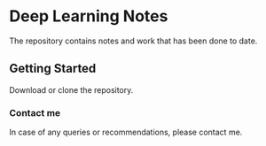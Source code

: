 # Deep Learning Notes

The repository contains notes and work that has been done to date.

## Getting Started

Download or clone the repository.

### Contact me

In case of any queries or recommendations, please contact me.
